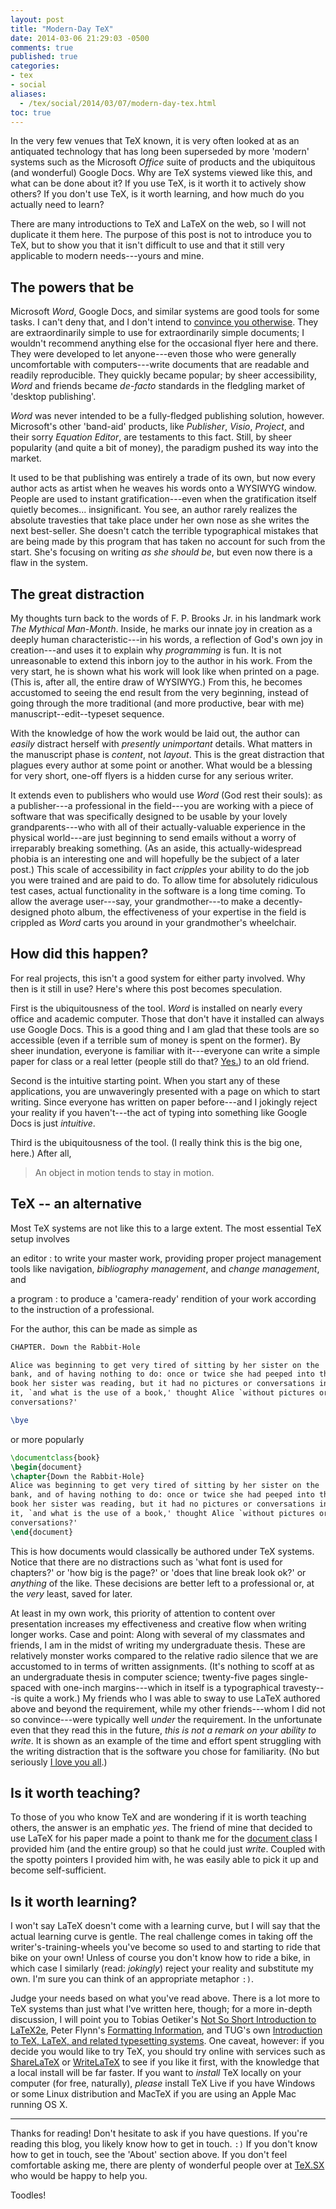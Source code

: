 ```yaml
---
layout: post
title: "Modern-Day TeX"
date: 2014-03-06 21:29:03 -0500
comments: true
published: true
categories:
- tex
- social
aliases:
  - /tex/social/2014/03/07/modern-day-tex.html
toc: true
---
```


In the very few venues that TeX known,
  it is very often looked at as an antiquated technology
  that has long been superseded by more 'modern' systems
  such as the Microsoft *Office* suite of products
  and the ubiquitous (and wonderful) Google Docs.
Why are TeX systems viewed like this,
  and what can be done about it?
If you       use TeX, is it worth it to actively show others?
If you don't use TeX, is it worth learning,
  and how much do you actually need to learn?

<!--more-->

There are many introductions to TeX and LaTeX on the web,
  so I will not duplicate it them here.
The purpose of this post is not to introduce you to TeX,
  but to show you that it isn't difficult to use
  and that it still very applicable to modern needs---yours and mine.

## The powers that be

Microsoft *Word*, Google Docs, and similar systems are good tools for some tasks.
I can't deny that, and I don't intend to [convince you otherwise][1].
They are extraordinarily simple to use for extraordinarily simple documents;
  I wouldn't recommend anything else for the occasional flyer here and there.
They were developed to let anyone---even
  those who were generally uncomfortable with computers---write documents
  that are readable and readily reproducible.
They quickly became popular; by sheer accessibility, *Word* and friends became
  *de-facto* standards in the fledgling market of 'desktop publishing'.

*Word* was never intended to be a fully-fledged publishing solution, however.
Microsoft's other 'band-aid' products,
  like *Publisher*, *Visio*, *Project*, and their sorry *Equation Editor*,
  are testaments to this fact.
Still, by sheer popularity (and quite a bit of money),
  the paradigm pushed its way into the market.

It used to be that publishing was entirely a trade of its own,
  but now every author acts as artist when he weaves his words onto a WYSIWYG window.
People are used to instant gratification---even when
  the gratification itself quietly becomes... insignificant.
You see, an author rarely realizes the absolute travesties
  that take place under her own nose as she writes the next best-seller.
She doesn't catch the terrible typographical mistakes that are being
  made by this program that has taken no account for such from the start.
She's focusing on writing *as she should be*,
 but even now there is a flaw in the system.

## The great distraction

My thoughts turn back to the words of F. P. Brooks Jr.
  in his landmark work *The Mythical Man-Month*.
Inside, he marks our innate joy in creation as
  a deeply human characteristic---in his words,
  a reflection of God's own joy in creation---and uses it
  to explain why *programming* is fun.
It is not unreasonable to extend this inborn joy to the author in his work.
From the very start, he is shown what his work will look like when printed on a page.
(This is, after all, the entire draw of WYSIWYG.)
From this, he becomes accustomed to seeing the end result from the very beginning,
  instead of going through the more traditional (and more productive, bear with me)
  manuscript--edit--typeset sequence.

With the knowledge of how the work would be laid out,
  the author can *easily* distract herself with *presently unimportant* details.
What matters in the manuscript phase is *content*, not *layout*.
This is the great distraction that plagues every author at some point or another.
What would be a blessing for very short, one-off flyers
  is a hidden curse for any serious writer.

It extends even to publishers who would use *Word* (God rest their souls):
  as a publisher---a professional in the field---you are working with
  a piece of software that was specifically designed to be usable by
  your lovely grandparents---who with all of their actually-valuable experience
  in the physical world---are just beginning to send emails
  without a worry of irreparably breaking something.
(As an aside, this actually-widespread phobia is an interesting one
  and will hopefully be the subject of a later post.)
This scale of accessibility in fact *cripples* your ability
  to do the job you were trained and are paid to do.
To allow time for absolutely ridiculous test cases,
  actual functionality in the software is a long time coming.
To allow the average user---say, your grandmother---to make a decently-designed photo album,
  the effectiveness of your expertise in the field
  is crippled as *Word* carts you around in your grandmother's wheelchair.

## How did this happen?

For real projects, this isn't a good system for either party involved.
Why then is it still in use?
Here's where this post becomes speculation.

First is the ubiquitousness of the tool.
*Word* is installed on nearly every office and academic computer.
Those that don't have it installed can always use Google Docs.
This is a good thing and I am glad that these tools are so accessible
  (even if a terrible sum of money is spent on the former).
By sheer inundation, everyone is familiar with it---everyone can write
  a simple paper for class or a real letter (people still do that?  [Yes.][2]) to an old friend.

Second is the intuitive starting point.
When you start any of these applications,
  you are unwaveringly presented with a page on which to start writing.
Since everyone has written on paper before---and I jokingly reject
  your reality if you haven't---the act of typing into something like Google Docs
  is just *intuitive*.

Third is the ubiquitousness of the tool.
(I really think this is the big one, here.)
After all,

> An object in motion tends to stay in motion.

## TeX -- an alternative

Most TeX systems are not like this to a large extent.
The most essential TeX setup involves

an editor
: to write your master work, providing proper project management tools
  like navigation, *bibliography management*, and *change management*, and

a program
: to produce a 'camera-ready' rendition of your work
  according to the instruction of a professional.

For the author, this can be made as simple as

```tex
CHAPTER. Down the Rabbit-Hole

Alice was beginning to get very tired of sitting by her sister on the
bank, and of having nothing to do: once or twice she had peeped into the
book her sister was reading, but it had no pictures or conversations in
it, `and what is the use of a book,' thought Alice `without pictures or
conversations?'

\bye
```

or more popularly

```latex
\documentclass{book}
\begin{document}
\chapter{Down the Rabbit-Hole}
Alice was beginning to get very tired of sitting by her sister on the
bank, and of having nothing to do: once or twice she had peeped into the
book her sister was reading, but it had no pictures or conversations in
it, `and what is the use of a book,' thought Alice `without pictures or
conversations?'
\end{document}
```

This is how documents would classically be authored under TeX systems.
Notice that there are no distractions such as
  'what font is used for chapters?' or
  'how big is the page?' or
  'does that line break look ok?' or
  *anything* of the like.
These decisions are better left to a professional or,
  at the *very* least, saved for later.

At least in my own work, this priority of attention
  to content over presentation
  increases my effectiveness and creative flow when writing longer works.
Case and point: Along with several of my classmates and friends,
  I am in the midst of writing my undergraduate thesis.
These are relatively monster works compared to the relative radio silence
  that we are accustomed to in terms of written assignments.
(It's nothing to scoff at as an undergraduate thesis in computer science;
  twenty-five pages single-spaced with one-inch margins---which in itself
  is a typographical travesty---is quite a work.)
My friends who I was able to sway to use LaTeX authored above and beyond the requirement,
  while my other friends---whom I did not so convince---were typically
  well *under* the requirement.
In the unfortunate even that they read this in the future,
  *this is not a remark on your ability to write*.
It is shown as an example of the time and effort spent struggling with
  the writing distraction that is the software you chose for familiarity.
(No but seriously [I love you all][3].)

## Is it worth teaching?

To those of you who know TeX and are wondering if it is worth teaching others,
  the answer is an emphatic *yes*.
The friend of mine that decided to use LaTeX for his paper
  made a point to thank me for the [document class][4] I provided
  him (and the entire group) so that he could just *write*.
Coupled with the spotty pointers I provided him with,
  he was easily able to pick it up and become self-sufficient.

## Is it worth learning?

I won't say LaTeX doesn't come with a learning curve,
  but I will say that the actual learning curve is gentle.
The real challenge comes in taking off the writer's-training-wheels
  you've become so used to and starting to ride that bike on your own!
Unless of course you don't know how to ride a bike,
  in which case I similarly (read: *jokingly*)
  reject your reality and substitute my own.
I'm sure you can think of an appropriate metaphor `:)`.

Judge your needs based on what you've read above.
There is a lot more to TeX systems than just what I've written here, though;
  for a more in-depth discussion, I will point you to
  Tobias Oetiker's [Not So Short Introduction to LaTeX2e][5],
  Peter Flynn's [Formatting Information][6], and
  TUG's own [Introduction to TeX, LaTeX, and related typesetting systems][7].
One caveat, however: if you decide you would like to try TeX,
  you should try online with services such as [ShareLaTeX][8] or [WriteLaTeX][9]
  to see if you like it first, with the knowledge that a local install will be far faster.
If you want to *install* TeX locally on your computer (for free, naturally),
  *please* install TeX Live if you have Windows or some Linux distribution and
  MacTeX if you are using an Apple Mac running OS X.

---

Thanks for reading!
Don't hesitate to ask if you have questions.
If you're reading this blog, you likely know how to get in touch. `:)`
If you don't know how to get in touch, see the 'About' section above.
If you don't feel comfortable asking me,
  there are plenty of wonderful people over at [TeX.SX][0]
  who would be happy to help you.

Toodles!

<!-- [1]: http://fluff.info/terrible -->
[1]: https://web.archive.org/web/20170401165039/fluff.info/terrible
[2]: Unplugged
[3]: http://i.imgur.com/3CWCehW.gif
[4]: https://github.com/vermiculus/smcm-tex/blob/master/smcm-tex/cosc/smcm-cosc-smp.cls
[5]: http://tobi.oetiker.ch/lshort/lshort.pdf
[6]: http://www.tug.org/TUGboat/tb23-2/tb74flynn.pdf
[7]: https://www.tug.org/begin.html
[8]: http://www.sharelatex.com
[9]: http://www.writelatex.com
[0]: http://tex.stackexchange.com

